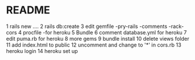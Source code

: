 # README

1 rails new ....
2 rails db:create
3 edit gemfile
  -pry-rails
  -comments
  -rack-cors
4 procfile
  -for heroku
5 Bundle
6 comment database.yml for heroku
7 edit puma.rb for heroku
8 more gems
9 bundle install
10 delete views folder
11 add index.html to public
12 uncomment and change to '*' in cors.rb
13 heroku login
14 heroku set up
